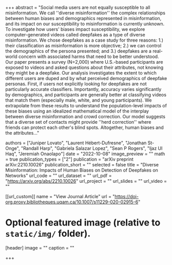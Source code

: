 +++
abstract = "Social media users are not equally susceptible to all misinformation. We call ''diverse misinformation'' the complex relationships between human biases and demographics represented in misinformation, and its impact on our susceptibility to misinformation is currently unknown. To investigate how users' biases impact susceptibility, we explore computer-generated videos called deepfakes as a type of diverse misinformation. We chose deepfakes as a case study for three reasons: 1.) their classification as misinformation is more objective; 2.) we can control the demographics of the persona presented; and 3.) deepfakes are a real-world concern with associated harms that need to be better understood. Our paper presents a survey (N=2,000) where U.S.-based participants are exposed to videos and asked questions about their attributes, not knowing they might be a deepfake. Our analysis investigates the extent to which different users are duped and by what perceived demographics of deepfake personas. First, if users not explicitly looking for deepfakes are not particularly accurate classifiers. Importantly, accuracy varies significantly by demographics, and participants are generally better at classifying videos that match them (especially male, white, and young participants). We extrapolate from these results to understand the population-level impacts of these biases using an idealized mathematical model of the interplay between diverse misinformation and crowd correction. Our model suggests that a diverse set of contacts might provide ''herd correction'' where friends can protect each other's blind spots. Altogether, human biases and the attributes..."

authors = ["Juniper Lovato", "Laurent Hébert-Dufresne", "Jonathan St-Onge", "Randall Harp", "Gabriela Salazar Lopez", "Sean P Rogers", "Ijaz Ul Haq", "Jeremiah Onaolapo"]
date = "2022-10-08"
image_preview = ""
math = true
publication_types = ["2"]
publication = "arXiv preprint arXiv:2210.10026"
publication_short = ""
selected = false
title = "Diverse Misinformation: Impacts of Human Biases on Detection of Deepfakes on Networks"
url_code = ""
url_dataset = ""
url_pdf = "https://arxiv.org/abs/2210.10026"
url_project = ""
url_slides = ""
url_video = ""

[[url_custom]]
name = "View Journal Article"
url = "https://doi-org.proxy.bibliotheques.uqam.ca/10.1007/s11229-020-02915-6"

# Optional featured image (relative to `static/img/` folder).
[header]
image = ""
caption = ""

+++
